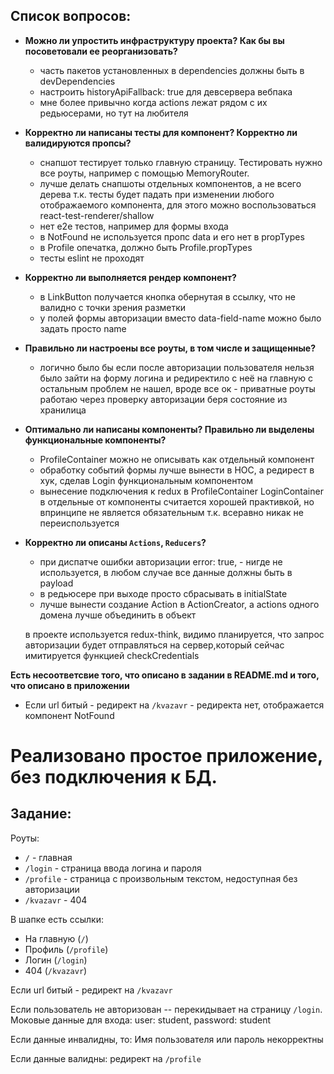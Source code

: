 ## Список вопросов:

- **Можно ли упростить инфраструктуру проекта? Как бы вы посоветовали ее реорганизовать?**
  - часть пакетов установленных в dependencies должны быть в devDependencies
  - настроить historyApiFallback: true для девсервера вебпака
  - мне более привычно когда actions лежат рядом с их редьюсерами, но тут на любителя

- **Корректно ли написаны тесты для компонент? Корректно ли валидируются пропсы?**
  - снапшот тестирует только главную страницу. Тестировать нужно все роуты, например с помощью MemoryRouter. 
  - лучше делать снапшоты отдельных компонентов, а не всего дерева т.к. тесты будет падать при изменении любого отображаемого компонента, для этого можно воспользоваться react-test-renderer/shallow
  - нет e2e тестов, например для формы входа
  - в NotFound не используется пропс data и его нет в propTypes
  - в Profile опечатка, должно быть Profile.propTypes
  - тесты eslint не проходят

- **Корректно ли выполняется рендер компонент?**
  - в LinkButton получается кнопка обернутая в ссылку, что не валидно с точки зрения разметки
  - у полей формы авторизации вместо data-field-name можно было задать просто name  

- **Правильно ли настроены все роуты, в том числе и защищенные?**
  - логично было бы если после авторизации пользователя нельзя было зайти на форму логина и редиректило с неё на главную
  с остальным проблем не нашел, вроде все ок - приватные роуты работаю через проверку авторизации беря состояние из хранилица
  
- **Оптимально ли написаны компоненты? Правильно ли выделены функциональные компоненты?**
  - ProfileContainer можно не описывать как отдельный компонент
  - обработку событий формы лучше вынести в HOC, а редирест в хук, сделав Login функциональным компонентом
  - вынесение подключения к redux в ProfileContainer LoginContainer в отдельные от компоненты считается хорошей практивкой, но впринципе не является обязательным т.к. всеравно никак не переиспользуется

- **Корректно ли описаны `Actions`, `Reducers`?**
  - при диспатче ошибки авторизации error: true, - нигде не используется, в любом случае все данные должны быть в payload
  - в редьюсере при выходе просто сбрасывать в initialState
  - лучше вынести создание Action в ActionCreator, а actions одного домена лучше объединить в объект
  
  в проекте используется redux-think, видимо планируется, что запрос авторизации будет отправляться на сервер,который сейчас имитируется функцией checkCredentials

**Есть несоответсвие того, что описано в задании в README.md и того, что описано в приложении**
  - Если url битый - редирект на `/kvazavr`  - редиректа нет, отображается компонент NotFound

# Реализовано простое приложение, без подключения к БД.

## Задание:
Роуты:
+ `/` - главная
+ `/login` - страница ввода логина и пароля
+ `/profile` - страница с произвольным текстом, недоступная без авторизации
+ `/kvazavr` - 404

В шапке есть ссылки:

+ На главную (`/`)
+ Профиль (`/profile`)
+ Логин (`/login`)
+ 404 (`/kvazavr`)

Если url битый - редирект на `/kvazavr`

Если пользователь не авторизован -- перекидывает на страницу `/login`.
Моковые данные для входа: user: student, password: student

Если данные инвалидны, то:
Имя пользователя или пароль некорректны

Если данные валидны: редирект на `/profile`

